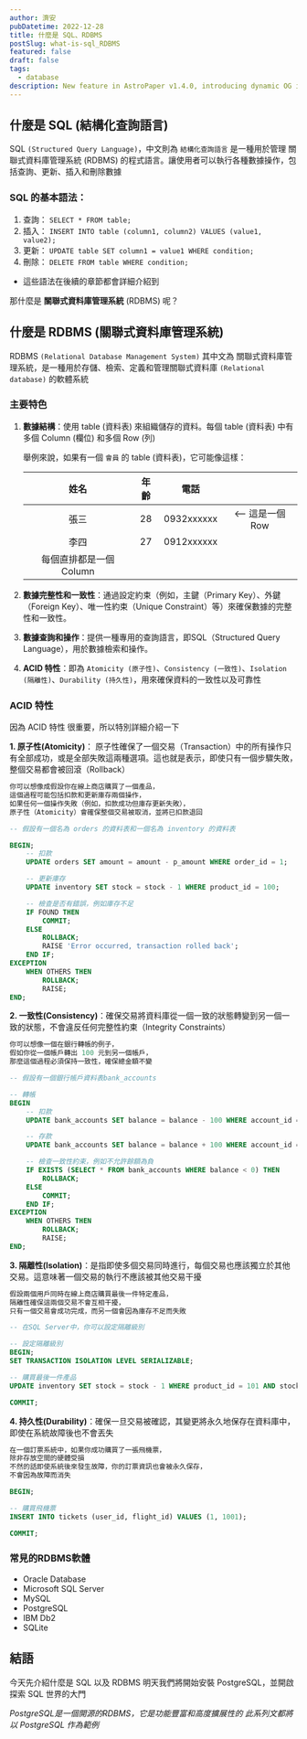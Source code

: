 ```yaml
---
author: 濟安
pubDatetime: 2022-12-28
title: 什麼是 SQL、RDBMS
postSlug: what-is-sql_RDBMS
featured: false
draft: false
tags:
  - database
description: New feature in AstroPaper v1.4.0, introducing dynamic OG image generation for blog posts.
---
```



## 什麼是 SQL (結構化查詢語言)


SQL `(Structured Query Language)`，中文則為 `結構化查詢語言` 是一種用於管理 關聯式資料庫管理系統 (RDBMS) 的程式語言。讓使用者可以執行各種數據操作，包括查詢、更新、插入和刪除數據


### SQL 的基本語法：

1. 查詢： `SELECT * FROM table;`
2. 插入： `INSERT INTO table (column1, column2) VALUES (value1, value2);`
3. 更新： `UPDATE table SET column1 = value1 WHERE condition;`
3. 刪除： `DELETE FROM table WHERE condition;`

* 這些語法在後續的章節都會詳細介紹到

那什麼是 **關聯式資料庫管理系統** (RDBMS) 呢？

## 什麼是 RDBMS (關聯式資料庫管理系統)

RDBMS `(Relational Database Management System)` 其中文為 關聯式資料庫管理系統，是一種用於存儲、檢索、定義和管理關聯式資料庫 `(Relational database)` 的軟體系統

### 主要特色

1. **數據結構**：使用 table (資料表) 來組織儲存的資料。每個 table (資料表) 中有多個 Column (欄位) 和多個 Row (列)

    舉例來說，如果有一個 `會員` 的 table (資料表)，它可能像這樣：

    
    
    |          姓名           | 年齡 |    電話    |                  |
    |:-----------------------:|:----:|:----------:|:----------------:|
    |          張三           |  28  | 0932xxxxxx | <-- 這是一個 Row |
    |          李四           |  27  | 0912xxxxxx |                  |
    | 每個直排都是一個 Column |      |            |                  |
    



2. **數據完整性和一致性**：通過設定約束（例如，主鍵（Primary Key）、外鍵（Foreign Key）、唯一性約束（Unique Constraint）等）來確保數據的完整性和一致性。

3. **數據查詢和操作**：提供一種專用的查詢語言，即SQL（Structured Query Language），用於數據檢索和操作。

4. **ACID 特性**：即為 `Atomicity (原子性)`、`Consistency (一致性)`、`Isolation (隔離性)`、`Durability (持久性)`，用來確保資料的一致性以及可靠性




### ACID 特性
因為 ACID 特性 很重要，所以特別詳細介紹一下

**1. 原子性(Atomicity)**： 原子性確保了一個交易（Transaction）中的所有操作只有全部成功，或是全部失敗這兩種選項。這也就是表示，即使只有一個步驟失敗，整個交易都會被回滾（Rollback）


```js
你可以想像成假設你在線上商店購買了一個產品，
這個過程可能包括扣款和更新庫存兩個操作，
如果任何一個操作失敗（例如，扣款成功但庫存更新失敗），
原子性（Atomicity）會確保整個交易被取消，並將已扣款退回
```

```sql
-- 假設有一個名為 orders 的資料表和一個名為 inventory 的資料表

BEGIN;
    -- 扣款
    UPDATE orders SET amount = amount - p_amount WHERE order_id = 1;

    -- 更新庫存
    UPDATE inventory SET stock = stock - 1 WHERE product_id = 100;

    -- 檢查是否有錯誤，例如庫存不足
    IF FOUND THEN
        COMMIT;
    ELSE
        ROLLBACK;
        RAISE 'Error occurred, transaction rolled back';
    END IF;
EXCEPTION
    WHEN OTHERS THEN
        ROLLBACK;
        RAISE;
END;

```
   

**2. 一致性(Consistency)**：確保交易將資料庫從一個一致的狀態轉變到另一個一致的狀態，不會違反任何完整性約束（Integrity Constraints）

```js
你可以想像一個在銀行轉帳的例子，
假如你從一個帳戶轉出 100 元到另一個帳戶，
那麼這個過程必須保持一致性，確保總金額不變
```

```sql
-- 假設有一個銀行帳戶資料表bank_accounts

-- 轉帳
BEGIN
    -- 扣款
    UPDATE bank_accounts SET balance = balance - 100 WHERE account_id = 99;

    -- 存款
    UPDATE bank_accounts SET balance = balance + 100 WHERE account_id = 100;

    -- 檢查一致性約束，例如不允許餘額為負
    IF EXISTS (SELECT * FROM bank_accounts WHERE balance < 0) THEN
        ROLLBACK;
    ELSE
        COMMIT;
    END IF;
EXCEPTION
    WHEN OTHERS THEN
        ROLLBACK;
        RAISE;
END;
```

**3. 隔離性(Isolation)**：是指即使多個交易同時進行，每個交易也應該獨立於其他交易。這意味著一個交易的執行不應該被其他交易干擾

```js
假設兩個用戶同時在線上商店購買最後一件特定產品，
隔離性確保這兩個交易不會互相干擾，
只有一個交易會成功完成，而另一個會因為庫存不足而失敗
```

```sql
-- 在SQL Server中，你可以設定隔離級別

-- 設定隔離級別
BEGIN;
SET TRANSACTION ISOLATION LEVEL SERIALIZABLE;

-- 購買最後一件產品
UPDATE inventory SET stock = stock - 1 WHERE product_id = 101 AND stock > 0;

COMMIT;

```

**4. 持久性(Durability)**：確保一旦交易被確認，其變更將永久地保存在資料庫中，即使在系統故障後也不會丟失


```js
在一個訂票系統中，如果你成功購買了一張飛機票，
除非存放空間的硬體受損
不然的話即使系統後來發生故障，你的訂票資訊也會被永久保存，
不會因為故障而消失
```

```sql
BEGIN;

-- 購買飛機票
INSERT INTO tickets (user_id, flight_id) VALUES (1, 1001);

COMMIT;
```


### 常見的RDBMS軟體

* Oracle Database
* Microsoft SQL Server
* MySQL
* PostgreSQL
* IBM Db2
* SQLite


## 結語


今天先介紹什麼是 SQL 以及 RDBMS
明天我們將開始安裝 PostgreSQL，並開啟探索 SQL 世界的大門

*PostgreSQL是一個開源的RDBMS，它是功能豐富和高度擴展性的*
*此系列文都將以 PostgreSQL 作為範例*